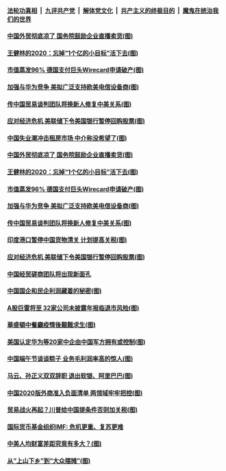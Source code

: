####  [法轮功真相](../../../../basic/blob/master/README.md?t=06271231) &nbsp;|&nbsp; [九评共产党](../../../../9ping.md/blob/master/README.md?t=06271231) &nbsp;|&nbsp; [解体党文化](../../../../jtdwh.md/blob/master/README.md?t=06271231)  &nbsp;|&nbsp; [共产主义的终极目的](../../../../gczydzjmd.md/blob/master/README.md?t=06271231) &nbsp;|&nbsp; [魔鬼在统治我们的世界](../../../../mgztzwmdsj.md/blob/master/README.md?t=06271231) 

#### [中国外贸彻底凉了 国务院鼓励企业直播卖货(图)](../pages/p5/937813.md?t=06271231) 

#### [王健林的2020：忘掉“1个亿的小目标”活下去(图)](../pages/p5/937834.md?t=06271231) 

#### [市值蒸发96% 德国支付巨头Wirecard申请破产(图)](../pages/p5/937805.md?t=06271231) 

#### [加强与华为竞争 美拟广泛支持欧美电信设备商(图)](../pages/p5/937802.md?t=06271231) 

#### [传中国贸易谈判团队将换新人修复中美关系(图)](../pages/p5/937793.md?t=06271231) 

#### [应对经济危机 美联储下令美国银行暂停回购股票(图)](../pages/p5/937760.md?t=06271231) 

#### [中国失业潮冲击租房市场 中介称没希望了(图)](../pages/p5/937808.md?t=06271231) 

#### [中国外贸彻底凉了 国务院鼓励企业直播卖货(图)](../pages/p5/937813.md?t=06271231) 

#### [王健林的2020：忘掉“1个亿的小目标”活下去(图)](../pages/p5/937834.md?t=06271231) 

#### [市值蒸发96% 德国支付巨头Wirecard申请破产(图)](../pages/p5/937805.md?t=06271231) 

#### [加强与华为竞争 美拟广泛支持欧美电信设备商(图)](../pages/p5/937802.md?t=06271231) 

#### [传中国贸易谈判团队将换新人修复中美关系(图)](../pages/p5/937793.md?t=06271231) 

#### [印度港口暂停中国货物清关 计划提高关税(图)](../pages/p5/937779.md?t=06271231) 

#### [应对经济危机 美联储下令美国银行暂停回购股票(图)](../pages/p5/937760.md?t=06271231) 

#### [中国经贸磋商团队将出现新面孔](../pages/p5/937736.md?t=06271231) 

#### [中国国企和民企利润藏着的秘密(图)](../pages/p5/937711.md?t=06271231) 

#### [A股巨雷将至 32家公司未披露年报临退市风险(图)](../pages/p5/937727.md?t=06271231) 

#### [華盛頓中餐廳疫情後艱難求生(图)](../pages/p5/937726.md?t=06271231) 

#### [美国认定华为等20家中企由中国军方拥有或控制(图)](../pages/p5/937724.md?t=06271231) 

#### [中国端午节谈谈粽子 业务毛利润率高的惊人(图)](../pages/p5/937695.md?t=06271231) 

#### [马云、孙正义双双辞职 退出软银、阿里巴巴(图)](../pages/p5/937690.md?t=06271231) 

#### [中国2020版外商准入负面清单 两领域牢牢把控(图)](../pages/p5/937687.md?t=06271231) 

#### [贸易战火再起？川普给中国提条件否则加关税(图)](../pages/p5/937682.md?t=06271231) 

#### [国际货币基金组织IMF: 危机更重、复苏更难](../pages/p5/937676.md?t=06271231) 

#### [中美人均财富差距究竟有多大？(图)](../pages/p5/937633.md?t=06271231) 

#### [从“上山下乡”到“大众摆摊”(图)](../pages/p5/937620.md?t=06271231) 

